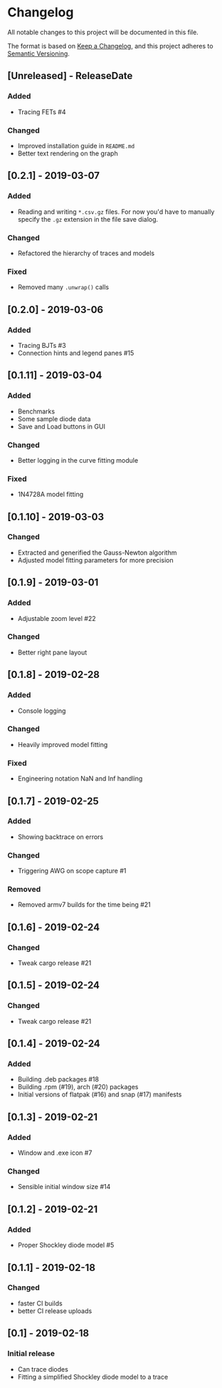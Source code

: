 # Changelog
All notable changes to this project will be documented in this file.

The format is based on [Keep a Changelog](https://keepachangelog.com/en/1.0.0/),
and this project adheres to [Semantic Versioning](https://semver.org/spec/v2.0.0.html).

## [Unreleased] - ReleaseDate
### Added
* Tracing FETs #4
### Changed
* Improved installation guide in `README.md`
* Better text rendering on the graph

## [0.2.1] - 2019-03-07
### Added
* Reading and writing `*.csv.gz` files. For now you'd have to manually specify the `.gz` extension in the file save dialog.
### Changed
* Refactored the hierarchy of traces and models
### Fixed
* Removed many `.unwrap()` calls

## [0.2.0] - 2019-03-06
### Added
* Tracing BJTs #3
* Connection hints and legend panes #15

## [0.1.11] - 2019-03-04
### Added
* Benchmarks
* Some sample diode data
* Save and Load buttons in GUI
### Changed
* Better logging in the curve fitting module
### Fixed
* 1N4728A model fitting

## [0.1.10] - 2019-03-03
### Changed
* Extracted and generified the Gauss-Newton algorithm
* Adjusted model fitting parameters for more precision

## [0.1.9] - 2019-03-01
### Added
* Adjustable zoom level #22
### Changed
* Better right pane layout

## [0.1.8] - 2019-02-28
### Added
* Console logging
### Changed
* Heavily improved model fitting
### Fixed
* Engineering notation NaN and Inf handling

## [0.1.7] - 2019-02-25
### Added
* Showing backtrace on errors
### Changed
* Triggering AWG on scope capture #1
### Removed
* Removed armv7 builds for the time being #21

## [0.1.6] - 2019-02-24
### Changed
* Tweak cargo release #21

## [0.1.5] - 2019-02-24
### Changed
* Tweak cargo release #21

## [0.1.4] - 2019-02-24
### Added
* Building .deb packages #18
* Building .rpm (#19), arch (#20) packages
* Initial versions of flatpak (#16) and snap (#17) manifests

## [0.1.3] - 2019-02-21
### Added
* Window and .exe icon #7
### Changed
* Sensible initial window size #14

## [0.1.2] - 2019-02-21
### Added
* Proper Shockley diode model #5

## [0.1.1] - 2019-02-18
### Changed
* faster CI builds
* better CI release uploads

## [0.1] - 2019-02-18
### Initial release
* Can trace diodes
* Fitting a simplified Shockley diode model to a trace
